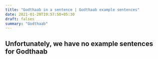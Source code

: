 ```yaml
---
title: "Godthaab in a sentence | Godthaab example sentences"
date: 2021-01-20T19:57:50+05:30
draft: falses
summary: "Godthaab"
---
```

## Unfortunately, we have no example sentences for Godthaab                 
